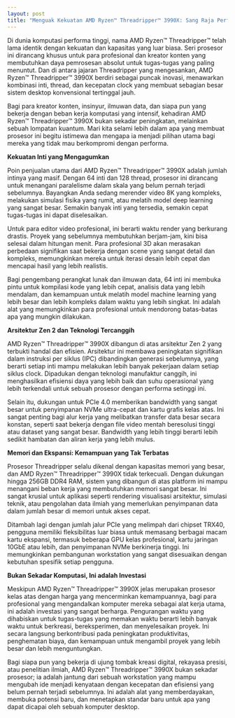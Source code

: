 ```yaml
---
layout: post
title: "Menguak Kekuatan AMD Ryzen™ Threadripper™ 3990X: Sang Raja Performa untuk Kreator Konten"
---
```


Di dunia komputasi performa tinggi, nama AMD Ryzen™ Threadripper™ telah lama identik dengan kekuatan dan kapasitas yang luar biasa. Seri prosesor ini dirancang khusus untuk para profesional dan kreator konten yang membutuhkan daya pemrosesan absolut untuk tugas-tugas yang paling menuntut. Dan di antara jajaran Threadripper yang mengesankan, AMD Ryzen™ Threadripper™ 3990X berdiri sebagai puncak inovasi, menawarkan kombinasi inti, thread, dan kecepatan clock yang membuat sebagian besar sistem desktop konvensional tertinggal jauh.

Bagi para kreator konten, insinyur, ilmuwan data, dan siapa pun yang bekerja dengan beban kerja komputasi yang intensif, kehadiran AMD Ryzen™ Threadripper™ 3990X bukan sekadar peningkatan, melainkan sebuah lompatan kuantum. Mari kita selami lebih dalam apa yang membuat prosesor ini begitu istimewa dan mengapa ia menjadi pilihan utama bagi mereka yang tidak mau berkompromi dengan performa.

**Kekuatan Inti yang Mengagumkan**

Poin penjualan utama dari AMD Ryzen™ Threadripper™ 3990X adalah jumlah intinya yang masif. Dengan 64 inti dan 128 thread, prosesor ini dirancang untuk menangani paralelisme dalam skala yang belum pernah terjadi sebelumnya. Bayangkan Anda sedang merender video 8K yang kompleks, melakukan simulasi fisika yang rumit, atau melatih model deep learning yang sangat besar. Semakin banyak inti yang tersedia, semakin cepat tugas-tugas ini dapat diselesaikan.

Untuk para editor video profesional, ini berarti waktu render yang berkurang drastis. Proyek yang sebelumnya membutuhkan berjam-jam, kini bisa selesai dalam hitungan menit. Para profesional 3D akan merasakan perbedaan signifikan saat bekerja dengan scene yang sangat detail dan kompleks, memungkinkan mereka untuk iterasi desain lebih cepat dan mencapai hasil yang lebih realistis.

Bagi pengembang perangkat lunak dan ilmuwan data, 64 inti ini membuka pintu untuk kompilasi kode yang lebih cepat, analisis data yang lebih mendalam, dan kemampuan untuk melatih model machine learning yang lebih besar dan lebih kompleks dalam waktu yang lebih singkat. Ini adalah alat yang memungkinkan para profesional untuk mendorong batas-batas apa yang mungkin dilakukan.

**Arsitektur Zen 2 dan Teknologi Tercanggih**

AMD Ryzen™ Threadripper™ 3990X dibangun di atas arsitektur Zen 2 yang terbukti handal dan efisien. Arsitektur ini membawa peningkatan signifikan dalam instruksi per siklus (IPC) dibandingkan generasi sebelumnya, yang berarti setiap inti mampu melakukan lebih banyak pekerjaan dalam setiap siklus clock. Dipadukan dengan teknologi manufaktur canggih, ini menghasilkan efisiensi daya yang lebih baik dan suhu operasional yang lebih terkendali untuk sebuah prosesor dengan performa setinggi ini.

Selain itu, dukungan untuk PCIe 4.0 memberikan bandwidth yang sangat besar untuk penyimpanan NVMe ultra-cepat dan kartu grafis kelas atas. Ini sangat penting bagi alur kerja yang melibatkan transfer data besar secara konstan, seperti saat bekerja dengan file video mentah beresolusi tinggi atau dataset yang sangat besar. Bandwidth yang lebih tinggi berarti lebih sedikit hambatan dan aliran kerja yang lebih mulus.

**Memori dan Ekspansi: Kemampuan yang Tak Terbatas**

Prosesor Threadripper selalu dikenal dengan kapasitas memori yang besar, dan AMD Ryzen™ Threadripper™ 3990X tidak terkecuali. Dengan dukungan hingga 256GB DDR4 RAM, sistem yang dibangun di atas platform ini mampu menangani beban kerja yang membutuhkan memori sangat besar. Ini sangat krusial untuk aplikasi seperti rendering visualisasi arsitektur, simulasi teknik, atau pengolahan data ilmiah yang memerlukan penyimpanan data dalam jumlah besar di memori untuk akses cepat.

Ditambah lagi dengan jumlah jalur PCIe yang melimpah dari chipset TRX40, pengguna memiliki fleksibilitas luar biasa untuk memasang berbagai macam kartu ekspansi, termasuk beberapa GPU kelas profesional, kartu jaringan 10GbE atau lebih, dan penyimpanan NVMe berkinerja tinggi. Ini memungkinkan pembangunan workstation yang sangat disesuaikan dengan kebutuhan spesifik setiap pengguna.

**Bukan Sekadar Komputasi, Ini adalah Investasi**

Meskipun AMD Ryzen™ Threadripper™ 3990X jelas merupakan prosesor kelas atas dengan harga yang mencerminkan kemampuannya, bagi para profesional yang mengandalkan komputer mereka sebagai alat kerja utama, ini adalah investasi yang sangat berharga. Pengurangan waktu yang dihabiskan untuk tugas-tugas yang memakan waktu berarti lebih banyak waktu untuk berkreasi, bereksperimen, dan menyelesaikan proyek. Ini secara langsung berkontribusi pada peningkatan produktivitas, penghematan biaya, dan kemampuan untuk mengambil proyek yang lebih besar dan lebih menguntungkan.

Bagi siapa pun yang bekerja di ujung tombak kreasi digital, rekayasa presisi, atau penelitian ilmiah, AMD Ryzen™ Threadripper™ 3990X bukan sekadar prosesor; ia adalah jantung dari sebuah workstation yang mampu mengubah ide menjadi kenyataan dengan kecepatan dan efisiensi yang belum pernah terjadi sebelumnya. Ini adalah alat yang memberdayakan, membuka potensi baru, dan menetapkan standar baru untuk apa yang dapat dicapai oleh sebuah komputer desktop.
